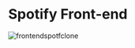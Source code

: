 # Spotify Front-end

![frontendspotfclone](https://user-images.githubusercontent.com/100318892/192650086-5e2b1ee3-9f27-4cf4-874e-3e053aced689.jpg)
